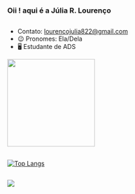 ### Oii ! aqui é a Júlia R. Lourenço


##

- Contato: lourencojulia822@gmail.com
- 😉 Pronomes: Ela/Dela
- 🖥️ Estudante de ADS
 

 <div style="display: inline_block">
  <img src ="https://github.com/ju019/ju019/assets/140768491/f4e81d76-ca2e-46b2-a043-886878efe8bd" width="200" height="200">

</div>



##

[![Top Langs](https://github-readme-stats.vercel.app/api/top-langs/?username=ju019&layout=donut)](https://github.com/anuraghazra/github-readme-stats)

##
<div>
  <a href="https://www.linkedin.com/in/j%C3%BAlia-rita-louren%C3%A7o-2b979b26b/" target="_blank"><img src="https://img.shields.io/badge/-LinkedIn-%230077B5?style=for-the-badge&logo=linkedin&logoColor=white" target="_blank"></a> 
</div>
